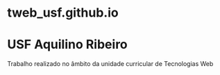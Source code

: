 # tweb_usf.github.io
<h1 aling="left">USF Aquilino Ribeiro</h1>
<p>
  Trabalho realizado no âmbito da unidade curricular de Tecnologias Web
</p>
